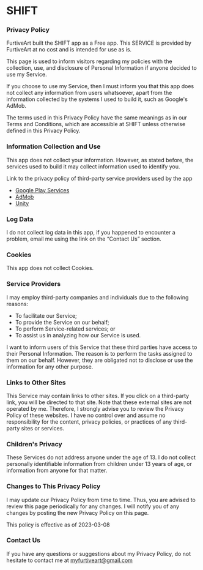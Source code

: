 # SHIFT
### **Privacy Policy**

FurtiveArt built the SHIFT app as a Free app. This SERVICE is provided by FurtiveArt at no cost and is intended for use as is.

This page is used to inform visitors regarding my policies with the collection, use, and disclosure of Personal Information if anyone decided to use my Service.

If you choose to use my Service, then I must inform you that this app does not collect any information from users whatsoever, apart from the information collected by the systems I used to build it, such as Google's AdMob.

The terms used in this Privacy Policy have the same meanings as in our Terms and Conditions, which are accessible at SHIFT unless otherwise defined in this Privacy Policy.

### **Information Collection and Use**

This app does not collect your information. However, as stated before, the services used to build it may collect information used to identify you.

Link to the privacy policy of third-party service providers used by the app

*   [Google Play Services](https://www.google.com/policies/privacy/)
*   [AdMob](https://support.google.com/admob/answer/6128543?hl=en)
*   [Unity](https://unity3d.com/legal/privacy-policy)

### **Log Data**

I do not collect log data in this app, if you happened to encounter a problem, email me using the link on the “Contact Us” section.

### **Cookies**

This app does not collect Cookies.

### **Service Providers**

I may employ third-party companies and individuals due to the following reasons:

*   To facilitate our Service;
*   To provide the Service on our behalf;
*   To perform Service-related services; or
*   To assist us in analyzing how our Service is used.

I want to inform users of this Service that these third parties have access to their Personal Information. The reason is to perform the tasks assigned to them on our behalf. However, they are obligated not to disclose or use the information for any other purpose.

### **Links to Other Sites**

This Service may contain links to other sites. If you click on a third-party link, you will be directed to that site. Note that these external sites are not operated by me. Therefore, I strongly advise you to review the Privacy Policy of these websites. I have no control over and assume no responsibility for the content, privacy policies, or practices of any third-party sites or services.

### **Children's Privacy**

These Services do not address anyone under the age of 13. I do not collect personally identifiable information from children under 13 years of age, or information from anyone for that matter.

### **Changes to This Privacy Policy**

I may update our Privacy Policy from time to time. Thus, you are advised to review this page periodically for any changes. I will notify you of any changes by posting the new Privacy Policy on this page.

This policy is effective as of 2023-03-08

### **Contact Us**

If you have any questions or suggestions about my Privacy Policy, do not hesitate to contact me at myfurtiveart@gmail.com
